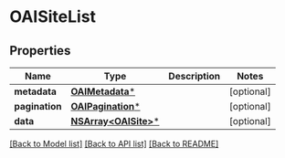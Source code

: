 # OAISiteList

## Properties
Name | Type | Description | Notes
------------ | ------------- | ------------- | -------------
**metadata** | [**OAIMetadata***](OAIMetadata.md) |  | [optional] 
**pagination** | [**OAIPagination***](OAIPagination.md) |  | [optional] 
**data** | [**NSArray&lt;OAISite&gt;***](OAISite.md) |  | [optional] 

[[Back to Model list]](../README.md#documentation-for-models) [[Back to API list]](../README.md#documentation-for-api-endpoints) [[Back to README]](../README.md)


